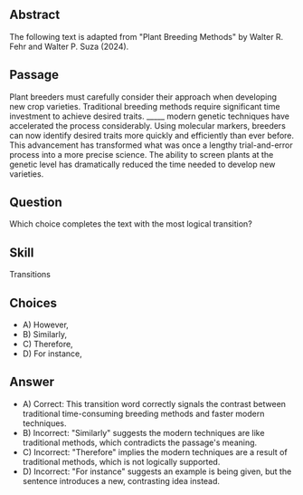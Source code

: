 ## Abstract
The following text is adapted from "Plant Breeding Methods" by Walter R. Fehr and Walter P. Suza (2024).

## Passage
Plant breeders must carefully consider their approach when developing new crop varieties. Traditional breeding methods require significant time investment to achieve desired traits. _____ modern genetic techniques have accelerated the process considerably. Using molecular markers, breeders can now identify desired traits more quickly and efficiently than ever before. This advancement has transformed what was once a lengthy trial-and-error process into a more precise science. The ability to screen plants at the genetic level has dramatically reduced the time needed to develop new varieties.

## Question
Which choice completes the text with the most logical transition?

## Skill
Transitions

## Choices
- A) However,
- B) Similarly,
- C) Therefore,
- D) For instance,

## Answer
- A) Correct: This transition word correctly signals the contrast between traditional time-consuming breeding methods and faster modern techniques.
- B) Incorrect: "Similarly" suggests the modern techniques are like traditional methods, which contradicts the passage's meaning.
- C) Incorrect: "Therefore" implies the modern techniques are a result of traditional methods, which is not logically supported.
- D) Incorrect: "For instance" suggests an example is being given, but the sentence introduces a new, contrasting idea instead.